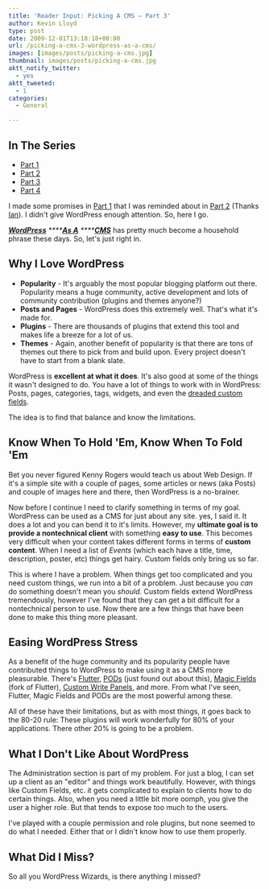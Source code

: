 ```yaml
---
title: 'Reader Input: Picking A CMS – Part 3'
author: Kevin Lloyd
type: post
date: 2009-12-01T13:18:18+00:00
url: /picking-a-cms-3-wordpress-as-a-cms/
images: [images/posts/picking-a-cms.jpg]
thumbnail: images/posts/picking-a-cms.jpg
aktt_notify_twitter:
  - yes
aktt_tweeted:
  - 1
categories:
  - General

---
```

## In The Series

  * [Part 1][1]
  * [Part 2][2]
  * [Part 3][3]
  * [Part 4][4]

I made some promises in [Part 1][1] that I was reminded about in [Part 2][2] (Thanks [Ian][5]). I didn't give WordPress enough attention. So, here I go.

_[**WordPress**][6] ****[**As A**][7] ****[**CMS**][7]_ has pretty much become a household phrase these days. So, let's just right in.

## Why I Love WordPress

  * **Popularity** - It's arguably the most popular blogging platform out there. Popularity means a huge community, active development and lots of community contribution (plugins and themes anyone?)
  * **Posts and Pages** - WordPress does this extremely well. That's what it's made for.
  * **Plugins** - There are thousands of plugins that extend this tool and makes life a breeze for a lot of us.
  * **Themes** - Again, another benefit of popularity is that there are tons of themes out there to pick from and build upon. Every project doesn't have to start from a blank slate.

WordPress is **excellent at what it does**. It's also good at some of the things it wasn't designed to do. You have a lot of things to work with in WordPress: Posts, pages, categories, tags, widgets, and even the [dreaded custom fields][8].

The idea is to find that balance and know the limitations.

## Know When To Hold 'Em, Know When To Fold 'Em

Bet you never figured Kenny Rogers would teach us about Web Design. If it's a simple site with a couple of pages, some articles or news (aka Posts) and couple of images here and there, then WordPress is a no-brainer.

Now before I continue I need to clarify something in terms of my goal. WordPress can be used as a CMS for just about any site. yes, I said it. It does a lot and you can bend it to it's limits. However, my **ultimate goal is to provide a nontechnical client** with something **easy to use**. This becomes very difficult when your content takes different forms in terms of **custom content**. When I need a list of _Events_ (which each have a title, time, description, poster, etc) things get hairy. Custom fields only bring us so far.

This is where I have a problem. When things get too complicated and you need custom things, we run into a bit of a problem. Just because you _can_ do something doesn't mean you _should_. Custom fields extend WordPress tremendously, however I've found that they can get a bit difficult for a nontechnical person to use. Now there are a few things that have been done to make this thing more pleasant.

## Easing WordPress Stress

As a benefit of the huge community and its popularity people have contributed things to WordPress to make using it as a CMS more pleasurable. There's [Flutter][9], [PODs][10] (just found out about this), [Magic Fields][11] (fork of Flutter), [Custom Write Panels][12], and more. From what I've seen, Flutter, Magic Fields and PODs are the most powerful among these.

All of these have their limitations, but as with most things, it goes back to the 80-20 rule: These plugins will work wonderfully for 80% of your applications. There other 20% is going to be a problem.

## What I Don't Like About WordPress

The Administration section is part of my problem. For just a blog, I can set up a client as an "editor" and things work beautifully. However, with things like Custom Fields, etc. it gets complicated to explain to clients how to do certain things. Also, when you need a little bit more oomph, you give the user a higher role. But that tends to expose too much to the users.

I've played with a couple permission and role plugins, but none seemed to do what I needed. Either that or I didn't know how to use them properly.

## What Did I Miss?

So all you WordPress Wizards, is there anything I missed?

 [1]: https://webdevelopment2.com/picking-a-cms-part-1/
 [2]: https://webdevelopment2.com/picking-a-cms-2-new-standards/
 [3]: https://webdevelopment2.com/picking-a-cms-3-wordpress-as-a-cms/
 [4]: /picking-cms-4-looking-at-drupal
 [5]: https://webdevelopment2.com/picking-a-cms-2-new-standards/#comment-28065
 [6]: http://www.noupe.com/wordpress/powerful-cms-using-wordpress.html
 [7]: http://www.idesignstudios.com/blog/web-design/wordpress-as-cms/
 [8]: http://codex.wordpress.org/Custom_Fields
 [9]: http://flutter.freshout.us/
 [10]: http://pods.uproot.us/
 [11]: http://magicfields.org/
 [12]: http://wefunction.com/2009/10/revisited-creating-custom-write-panels-in-wordpress/